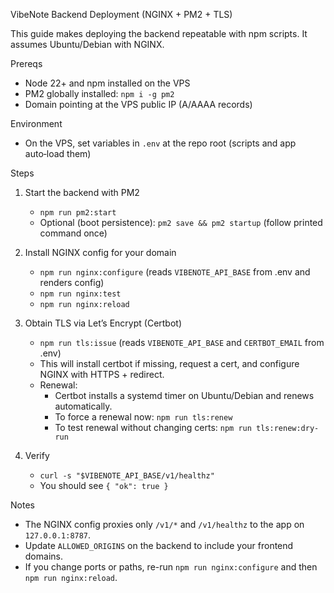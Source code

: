 VibeNote Backend Deployment (NGINX + PM2 + TLS)

This guide makes deploying the backend repeatable with npm scripts. It assumes Ubuntu/Debian with NGINX.

Prereqs

- Node 22+ and npm installed on the VPS
- PM2 globally installed: `npm i -g pm2`
- Domain pointing at the VPS public IP (A/AAAA records)

Environment

- On the VPS, set variables in `.env` at the repo root (scripts and app auto‑load them)

Steps

1. Start the backend with PM2

   - `npm run pm2:start`
   - Optional (boot persistence): `pm2 save && pm2 startup` (follow printed command once)

2. Install NGINX config for your domain

   - `npm run nginx:configure` (reads `VIBENOTE_API_BASE` from .env and renders config)
   - `npm run nginx:test`
   - `npm run nginx:reload`

3. Obtain TLS via Let’s Encrypt (Certbot)

   - `npm run tls:issue` (reads `VIBENOTE_API_BASE` and `CERTBOT_EMAIL` from .env)
   - This will install certbot if missing, request a cert, and configure NGINX with HTTPS + redirect.
   - Renewal:
     - Certbot installs a systemd timer on Ubuntu/Debian and renews automatically.
     - To force a renewal now: `npm run tls:renew`
     - To test renewal without changing certs: `npm run tls:renew:dry-run`

4. Verify
   - `curl -s "$VIBENOTE_API_BASE/v1/healthz"`
   - You should see `{ "ok": true }`

Notes

- The NGINX config proxies only `/v1/*` and `/v1/healthz` to the app on `127.0.0.1:8787`.
- Update `ALLOWED_ORIGINS` on the backend to include your frontend domains.
- If you change ports or paths, re-run `npm run nginx:configure` and then `npm run nginx:reload`.
